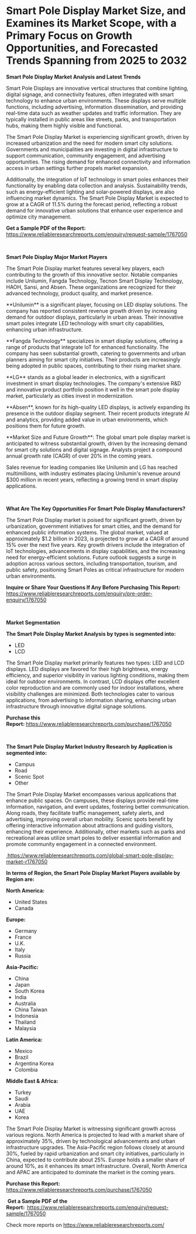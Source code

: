 <p><h1>Smart Pole Display Market Size, and Examines its Market Scope, with a Primary Focus on Growth Opportunities, and Forecasted Trends Spanning from 2025 to 2032</h1></p><p><strong>Smart Pole Display Market Analysis and Latest Trends</strong></p>
<p><p>Smart Pole Displays are innovative vertical structures that combine lighting, digital signage, and connectivity features, often integrated with smart technology to enhance urban environments. These displays serve multiple functions, including advertising, information dissemination, and providing real-time data such as weather updates and traffic information. They are typically installed in public areas like streets, parks, and transportation hubs, making them highly visible and functional.</p><p>The Smart Pole Display Market is experiencing significant growth, driven by increased urbanization and the need for modern smart city solutions. Governments and municipalities are investing in digital infrastructure to support communication, community engagement, and advertising opportunities. The rising demand for enhanced connectivity and information access in urban settings further propels market expansion.</p><p>Additionally, the integration of IoT technology in smart poles enhances their functionality by enabling data collection and analysis. Sustainability trends, such as energy-efficient lighting and solar-powered displays, are also influencing market dynamics. The Smart Pole Display Market is expected to grow at a CAGR of 11.5% during the forecast period, reflecting a robust demand for innovative urban solutions that enhance user experience and optimize city management.</p></p>
<p><strong>Get a Sample PDF of the Report:&nbsp;</strong> <a href="https://www.reliableresearchreports.com/enquiry/request-sample/1767050?utm_campaign=2207&utm_medium=2&utm_source=Github&utm_content=ia&utm_term=27022025&utm_id=smart-pole-display">https://www.reliableresearchreports.com/enquiry/request-sample/1767050</a></p>
<p>&nbsp;</p>
<p><strong>Smart Pole Display Major Market Players</strong></p>
<p><p>The Smart Pole Display market features several key players, each contributing to the growth of this innovative sector. Notable companies include Unilumin, Fangda Technology, Tecnon Smart Display Technology, HAOH, Sansi, and Absen. These organizations are recognized for their advanced technology, product quality, and market presence.</p><p>**Unilumin** is a significant player, focusing on LED display solutions. The company has reported consistent revenue growth driven by increasing demand for outdoor displays, particularly in urban areas. Their innovative smart poles integrate LED technology with smart city capabilities, enhancing urban infrastructure.</p><p>**Fangda Technology** specializes in smart display solutions, offering a range of products that integrate IoT for enhanced functionality. The company has seen substantial growth, catering to governments and urban planners aiming for smart city initiatives. Their products are increasingly being adopted in public spaces, contributing to their rising market share.</p><p>**LG** stands as a global leader in electronics, with a significant investment in smart display technologies. The company's extensive R&D and innovative product portfolio position it well in the smart pole display market, particularly as cities invest in modernization.</p><p>**Absen**, known for its high-quality LED displays, is actively expanding its presence in the outdoor display segment. Their recent products integrate AI and analytics, providing added value in urban environments, which positions them for future growth.</p><p>**Market Size and Future Growth**: The global smart pole display market is anticipated to witness substantial growth, driven by the increasing demand for smart city solutions and digital signage. Analysts project a compound annual growth rate (CAGR) of over 20% in the coming years.</p><p>Sales revenue for leading companies like Unilumin and LG has reached multimillions, with industry estimates placing Unilumin's revenue around $300 million in recent years, reflecting a growing trend in smart display applications.</p></p>
<p>&nbsp;</p>
<p><strong>What Are The Key Opportunities For Smart Pole Display Manufacturers?</strong></p>
<p><p>The Smart Pole Display market is poised for significant growth, driven by urbanization, government initiatives for smart cities, and the demand for enhanced public information systems. The global market, valued at approximately $1.2 billion in 2023, is projected to grow at a CAGR of around 15% over the next five years. Key growth drivers include the integration of IoT technologies, advancements in display capabilities, and the increasing need for energy-efficient solutions. Future outlook suggests a surge in adoption across various sectors, including transportation, tourism, and public safety, positioning Smart Poles as critical infrastructure for modern urban environments.</p></p>
<p><strong>Inquire or Share Your Questions If Any Before Purchasing This Report:</strong> <a href="https://www.reliableresearchreports.com/enquiry/pre-order-enquiry/1767050?utm_campaign=2207&utm_medium=2&utm_source=Github&utm_content=ia&utm_term=27022025&utm_id=smart-pole-display">https://www.reliableresearchreports.com/enquiry/pre-order-enquiry/1767050</a></p>
<p>&nbsp;</p>
<p><strong>Market Segmentation</strong></p>
<p><strong>The Smart Pole Display Market Analysis by types is segmented into:</strong></p>
<p><ul><li>LED</li><li>LCD</li></ul></p>
<p><p>The Smart Pole Display market primarily features two types: LED and LCD displays. LED displays are favored for their high brightness, energy efficiency, and superior visibility in various lighting conditions, making them ideal for outdoor environments. In contrast, LCD displays offer excellent color reproduction and are commonly used for indoor installations, where visibility challenges are minimized. Both technologies cater to various applications, from advertising to information sharing, enhancing urban infrastructure through innovative digital signage solutions.</p></p>
<p><strong>Purchase this Report:&nbsp;</strong><a href="https://www.reliableresearchreports.com/purchase/1767050?utm_campaign=2207&utm_medium=2&utm_source=Github&utm_content=ia&utm_term=27022025&utm_id=smart-pole-display">https://www.reliableresearchreports.com/purchase/1767050</a></p>
<p>&nbsp;</p>
<p><strong>The Smart Pole Display Market Industry Research by Application is segmented into:</strong></p>
<p><ul><li>Campus</li><li>Road</li><li>Scenic Spot</li><li>Other</li></ul></p>
<p><p>The Smart Pole Display Market encompasses various applications that enhance public spaces. On campuses, these displays provide real-time information, navigation, and event updates, fostering better communication. Along roads, they facilitate traffic management, safety alerts, and advertising, improving overall urban mobility. Scenic spots benefit by offering interactive information about attractions and guiding visitors, enhancing their experience. Additionally, other markets such as parks and recreational areas utilize smart poles to deliver essential information and promote community engagement in a connected environment.</p></p>
<p><a href="https://www.reliableresearchreports.com/global-smart-pole-display-market-r1767050?utm_campaign=2207&utm_medium=2&utm_source=Github&utm_content=ia&utm_term=27022025&utm_id=smart-pole-display">&nbsp;https://www.reliableresearchreports.com/global-smart-pole-display-market-r1767050</a></p>
<p><strong>In terms of Region, the Smart Pole Display Market Players available by Region are:</strong></p>
<p>
    <p> <strong> North America: </strong>
        <ul>
            <li>United States</li>
            <li>Canada</li>
        </ul>
        </p> 
    <p> <strong> Europe: </strong>
        <ul>
            <li>Germany</li>
            <li>France</li>
            <li>U.K.</li>
            <li>Italy</li>
            <li>Russia</li>
        </ul>
        </p> 
    <p> <strong> Asia-Pacific: </strong>
        <ul>
            <li>China</li>
            <li>Japan</li>
            <li>South Korea</li>
            <li>India</li>
            <li>Australia</li>
            <li>China Taiwan</li>
            <li>Indonesia</li>
            <li>Thailand</li>
            <li>Malaysia</li>
        </ul>
        </p> 
    <p> <strong> Latin America: </strong>
        <ul>
            <li>Mexico</li>
            <li>Brazil</li>
            <li>Argentina Korea</li>
            <li>Colombia</li>
        </ul>
        </p> 
    <p> <strong> Middle East & Africa: </strong>
        <ul>
            <li>Turkey</li>
            <li>Saudi</li>
            <li>Arabia</li>
            <li>UAE</li>
            <li>Korea</li>
        </ul>
    </p>
    </p>
<p><p>The Smart Pole Display Market is witnessing significant growth across various regions. North America is projected to lead with a market share of approximately 35%, driven by technological advancements and urban infrastructure upgrades. The Asia-Pacific region follows closely at around 30%, fueled by rapid urbanization and smart city initiatives, particularly in China, expected to contribute about 25%. Europe holds a smaller share of around 10%, as it enhances its smart infrastructure. Overall, North America and APAC are anticipated to dominate the market in the coming years.</p></p>
<p><strong>Purchase this Report: </strong><a href="https://www.reliableresearchreports.com/purchase/1767050?utm_campaign=2207&utm_medium=2&utm_source=Github&utm_content=ia&utm_term=27022025&utm_id=smart-pole-display">https://www.reliableresearchreports.com/purchase/1767050</a></p>
<p>&nbsp;<strong>Get a Sample PDF of the Report:&nbsp;&nbsp;</strong><a href="https://www.reliableresearchreports.com/enquiry/request-sample/1767050?utm_campaign=2207&utm_medium=2&utm_source=Github&utm_content=ia&utm_term=27022025&utm_id=smart-pole-display">https://www.reliableresearchreports.com/enquiry/request-sample/1767050</a></p>
<p><strong></strong></p>
<p>Check more reports on <a href="https://www.reliableresearchreports.com/?utm_campaign=2207&utm_medium=2&utm_source=Github&utm_content=ia&utm_term=27022025&utm_id=smart-pole-display">https://www.reliableresearchreports.com/</a></p>